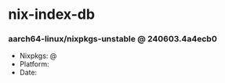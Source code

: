 # nix-index-db
### aarch64-linux/nixpkgs-unstable @ 240603.4a4ecb0
- Nixpkgs: @[](https://github.com/NixOS/nixpkgs/commit/4a4ecb0ab415c9fccfb005567a215e6a9564cdf5)
- Platform: 
- Date: 
